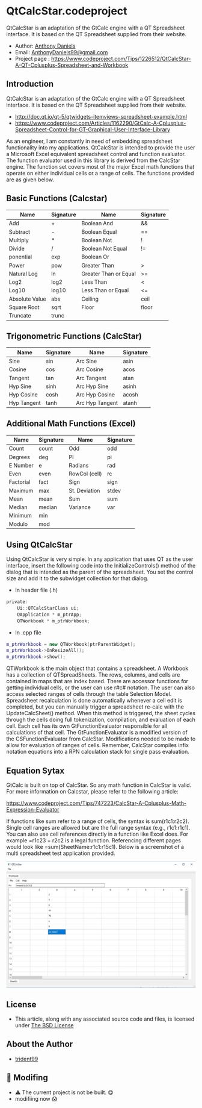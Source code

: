 # QtCalcStar.codeproject

QtCalcStar is an adaptation of the GtCalc engine with a QT Spreadsheet interface. It is based on the QT Spreadsheet supplied from their website.

- Author: [Anthony Daniels](https://www.codeproject.com/Members/trident99)
- Email: AnthonyDaniels99@gmail.com
- Project page : https://www.codeproject.com/Tips/1226512/QtCalcStar-A-QT-Cplusplus-Spreadsheet-and-Workbook

## Introduction

QtCalcStar is an adaptation of the GtCalc engine with a QT Spreadsheet interface. It is based on the QT Spreadsheet supplied from their website.

- http://doc.qt.io/qt-5/qtwidgets-itemviews-spreadsheet-example.html
- https://www.codeproject.com/Articles/1162290/GtCalc-A-Cplusplus-Spreadsheet-Control-for-GT-Graphical-User-Interface-Library

As an engineer, I am constantly in need of embedding spreadsheet functionality into my applications. QtCalcStar is intended to provide the user a Microsoft Excel equivalent spreadsheet control and function evaluator. The function evaluator used in this library is derived from the CalcStar engine. The function set covers most of the major Excel math functions that operate on either individual cells or a range of cells. The functions provided are as given below.

## Basic Functions (Calcstar)

| Name           | Signature | Name                  | Signature |
|----------------|-----------|-----------------------|-----------|
| Add            | +         | Boolean And           | &&        |
| Subtract       | -         | Boolean Equal         | ==        |
| Multiply       | *         | Boolean Not           | !         |
| Divide         | /         | Boolean Not Equal     | !=        |
| ponential      | exp       | Boolean Or            | ||        |
| Power          | pow       | Greater Than          | >         |
| Natural Log    | ln        | Greater Than or Equal | >=        |
| Log2           | log2      | Less Than             | <         |
| Log10          | log10     | Less Than or Equal    | <=        |
| Absolute Value | abs       | Ceiling               | ceil      |
| Square Root    | sqrt      | Floor                 | floor     |
| Truncate       | trunc     |                       |           |

## Trigonometric Functions (CalcStar)

| Name        | Signature | Name            | Signature |
|-------------|-----------|-----------------|-----------|
| Sine        | sin       | Arc Sine        | asin      |
| Cosine      | cos       | Arc Cosine      | acos      |
| Tangent     | tan       | Arc Tangent     | atan      |
| Hyp Sine    | sinh      | Arc Hyp Sine    | asinh     |
| Hyp Cosine  | cosh      | Arc Hyp Cosine  | acosh     |
| Hyp Tangent | tanh      | Arc Hyp Tangent | atanh     |

## Additional Math Functions (Excel)

| Name      | Signature | Name          | Signature |
|-----------|-----------|---------------|-----------|
| Count     | count     | Odd           | odd       |
| Degrees   | deg       | PI            | pi        |
| E Number  | e         | Radians       | rad       |
| Even      | even      | RowCol (cell) | rc        |
| Factorial | fact      | Sign          | sign      |
| Maximum   | max       | St. Deviation | stdev     |
| Mean      | mean      | Sum           | sum       |
| Median    | median    | Variance      | var       |
| Minimum   | min       |               |           |
| Modulo    | mod       |               |           |

## Using QtCalcStar

Using QtCalcStar is very simple. In any application that uses QT as the user interface, insert the following code into the InitializeControls() method of the dialog that is intended as the parent of the spreadsheet. You set the control size and add it to the subwidget collection for that dialog.

- In header file (.h)
```h
private:
	Ui::QTCalcStarClass ui;
	QApplication * m_ptrApp;
	QTWorkbook * m_ptrWorkbook;
```

- In .cpp file
```cpp
m_ptrWorkbook = new QTWorkbook(ptrParentWidget);
m_ptrWorkbook->OnResizeAll();
m_ptrWorkbook->show();
```

QTWorkbook is the main object that contains a spreadsheet. A Workbook has a collection of QTSpreadSheets. The rows, columns, and cells are contained in maps that are index based. There are accessor functions for getting individual cells, or the user can use r#c# notation. The user can also access selected ranges of cells through the table Selection Model. Spreadsheet recalculation is done automatically whenever a cell edit is completed, but you can manually trigger a spreadsheet re-calc with the UpdateCalcSheet() method. When this method is triggered, the sheet cycles through the cells doing full tokenization, compilation, and evaluation of each cell. Each cell has its own GtFunctionEvaluator responsible for all calculations of that cell. The GtFunctionEvaluator is a modified version of the CSFunctionEvaluator from CalcStar. Modifications needed to be made to allow for evaluation of ranges of cells. Remember, CalcStar compiles infix notation equations into a RPN calculation stack for single pass evaluation.

## Equation Sytax

GtCalc is built on top of CalcStar. So any math function in CalcStar is valid. For more information on Calcstar, please refer to the following article:

https://www.codeproject.com/Tips/747223/CalcStar-A-Cplusplus-Math-Expression-Evaluator

If functions like sum refer to a range of cells, the syntax is sum(r1c1:r2c2). Single cell ranges are allowed but are the full range syntax (e.g., r1c1:r1c1). You can also use cell references directly in a function like Excel does. For example =r1c23 + r2c2 is a legal function. Referencing different pages would look like =sum(SheetName:r1c1:r15c1). Below is a screenshot of a multi spreadsheet test application provided.

![](QTCalcStar/Documentation/QTCalcStar%20Test%20Application%20GUI.jpg)

## License

- This article, along with any associated source code and files, is licensed under [The BSD License](http://www.opensource.org/licenses/bsd-license.php)

## About the Author

- [trident99](https://www.codeproject.com/Members/trident99)

## :construction: Modifing

- :warning: The current project is not be built. :yum:
- modifiing now :scream:
